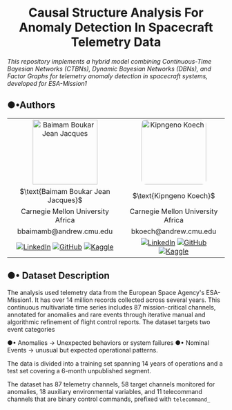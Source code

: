 
<center>

# $\text{Causal Structure Analysis For Anomaly Detection In Spacecraft Telemetry Data}$

</center>

_This repository implements a hybrid model combining Continuous-Time Bayesian Networks (CTBNs), Dynamic Bayesian Networks (DBNs), and Factor Graphs for telemetry anomaly detection in spacecraft systems, developed for ESA-Mission1_

<!-- ![image](https://github.com/user-attachments/assets/ba0ce6e2-145e-44f4-9501-f0f70e43ea9d) -->
<!-- ![image](https://github.com/user-attachments/assets/40d0df5a-c678-42b8-af9f-6efe6d194335) -->

## $\text{●•Authors}$

<center>
<table align="center" style="width: 100%; text-align: center;">
  <tr>
    <td align="center"><img src="https://github.com/user-attachments/assets/40d0df5a-c678-42b8-af9f-6efe6d194335" alt="Baimam Boukar Jean Jacques" width="150" height="150"></td>
    <td align="center"><img src="https://github.com/user-attachments/assets/ba0ce6e2-145e-44f4-9501-f0f70e43ea9d" alt="Kipngeno Koech" width="150" height="150" style="border-radius: 10px;"></td>
  </tr>
  <tr>
    <td>$\text{Baimam Boukar Jean Jacques}$</td>
    <td>$\text{Kipngeno Koech}$</td>
  </tr>
  <tr>
    <td>Carnegie Mellon University Africa</td>
    <td>Carnegie Mellon University Africa</td>
  </tr>
  <tr>
    <td>
      <stong>bbaimamb@andrew.cmu.edu</stong>
    </td>
    <td>bkoech@andrew.cmu.edu</td>
  </tr>
  <tr>
    <td>
      <a href="https://linkedin.com/in/baimamboukar"><img src="https://img.shields.io/badge/LinkedIn-0077B5?logo=linkedin&logoColor=white" alt="LinkedIn"></a>
      <a href="https://github.com/baimamboukar"><img src="https://img.shields.io/badge/GitHub-181717?logo=github&logoColor=white" alt="GitHub"></a>
      <a href="https://kaggle.com/baimamboukar"><img src="https://img.shields.io/badge/Kaggle-20BEFF?logo=kaggle&logoColor=white" alt="Kaggle"></a>
    </td>
    <td>
      <a href="https://linkedin.com/in/kipngenokoech"><img src="https://img.shields.io/badge/LinkedIn-0077B5?logo=linkedin&logoColor=white" alt="LinkedIn"></a>
      <a href="https://github.com/kkipngeokoech"><img src="https://img.shields.io/badge/GitHub-181717?logo=github&logoColor=white" alt="GitHub"></a>
      <a href="https://kaggle.com/kipngenokoech"><img src="https://img.shields.io/badge/Kaggle-20BEFF?logo=kaggle&logoColor=white" alt="Kaggle"></a>
    </td>
  </tr>
</table>
</center>

## ●• $\text{Dataset Description}$

The analysis used telemetry data from the European Space Agency's ESA-Mission1. It has over 14 million records collected across several years. This continuous multivariate time series includes 87 mission-critical channels, annotated for anomalies and rare events through iterative manual and algorithmic refinement of flight control reports. The dataset targets two event categories

●• Anomalies $\to$ Unexpected behaviors or system failures
●• Nominal Events $\to$ unusual but expected operational patterns. 

The data is divided into a training set spanning 14 years of operations and a test set covering a 6-month unpublished segment.

The dataset has 87 telemetry channels, 58 target channels monitored for anomalies, 18 auxiliary environmental variables, and 11 telecommand channels that are binary control commands, prefixed with `telecommand_`

